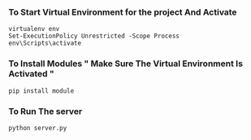 ### To Start Virtual Environment for the project And Activate
```
virtualenv env
Set-ExecutionPolicy Unrestricted -Scope Process
env\Scripts\activate
```
### To Install Modules " Make Sure The Virtual Environment Is Activated "
```
pip install module 
```
### To Run The server
```
python server.py
```